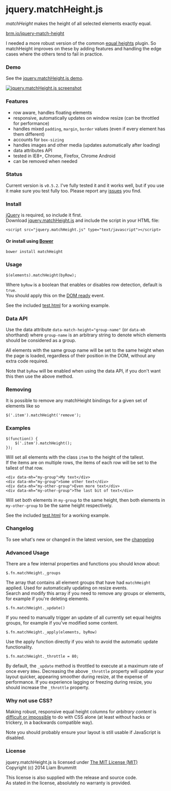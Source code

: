 # jquery.matchHeight.js #

*matchHeight* makes the height of all selected elements exactly equal.

[brm.io/jquery-match-height](http://brm.io/jquery-match-height/)

I needed a more robust version of the common [equal heights](https://www.google.com/search?q=jquery+equal+heights) plugin.
So matchHeight improves on these by adding features and handling the edge cases where the others tend to fail in practice.

### Demo

See the [jquery.matchHeight.js demo](http://brm.io/jquery-match-height-demo).

[![jquery.matchHeight.js screenshot](http://brm.io/img/content/jquery-match-height/jquery-match-height.png)](http://brm.io/jquery-match-height-demo)

### Features

- row aware, handles floating elements
- responsive, automatically updates on window resize (can be throttled for performance)
- handles mixed `padding`, `margin`, `border` values (even if every element has them different)
- accounts for `box-sizing`
- handles images and other media (updates automatically after loading)
- data attributes API
- tested in IE8+, Chrome, Firefox, Chrome Android
- can be removed when needed

### Status

Current version is `v0.5.2`. I've fully tested it and it works well, but if you use it make sure you test fully too. 
Please report any [issues](https://github.com/liabru/jquery-match-height/issues) you find.

### Install

[jQuery](http://jquery.com/download/) is required, so include it first.
<br>Download [jquery.matchHeight.js](https://github.com/liabru/jquery-match-height/blob/master/jquery.matchHeight.js) and include the script in your HTML file:

	<script src="jquery.matchHeight.js" type="text/javascript"></script>

#### Or install using [Bower](http://bower.io/)

	bower install matchHeight

### Usage

	$(elements).matchHeight(byRow);

Where `byRow` is a boolean that enables or disables row detection, default is `true`.<br>
You should apply this on the [DOM ready](http://api.jquery.com/ready/) event.

See the included [test.html](https://github.com/liabru/jquery-match-height/blob/master/test.html) for a working example.

### Data API

Use the data attribute `data-match-height="group-name"` (or `data-mh` shorthand) where `group-name` is an arbitrary string to denote which elements should be considered as a group.

All elements with the same group name will be set to the same height when the page is loaded, regardless of their position in the DOM, without any extra code required. 

Note that `byRow` will be enabled when using the data API, if you don't want this then use the above method.

### Removing

It is possible to remove any matchHeight bindings for a given set of elements like so

	$('.item').matchHeight('remove');

### Examples

	$(function() {
		$('.item').matchHeight();
	});

Will set all elements with the class `item` to the height of the tallest.<br>
If the items are on multiple rows, the items of each row will be set to the tallest of that row.

	<div data-mh="my-group">My text</div>
	<div data-mh="my-group">Some other text</div>
	<div data-mh="my-other-group">Even more text</div>
	<div data-mh="my-other-group">The last bit of text</div>

Will set both elements in `my-group` to the same height, then both elements in `my-other-group` to be the same height respectively.

See the included [test.html](https://github.com/liabru/jquery-match-height/blob/master/test.html) for a working example.

### Changelog

To see what's new or changed in the latest version, see the [changelog](https://github.com/liabru/jquery-match-height/blob/master/CHANGELOG.md)

### Advanced Usage

There are a few internal properties and functions you should know about:

	$.fn.matchHeight._groups

The array that contains all element groups that have had `matchHeight` applied. Used for automatically updating on resize events.<br>
Search and modify this array if you need to remove any groups or elements, for example if you're deleting elements.

	$.fn.matchHeight._update()

If you need to manually trigger an update of all currently set equal heights groups, for example if you've modified some content.


	$.fn.matchHeight._apply(elements, byRow)

Use the apply function directly if you wish to avoid the automatic update functionality.

	$.fn.matchHeight._throttle = 80;

By default, the `_update` method is throttled to execute at a maximum rate of once every `80ms`.
Decreasing the above `_throttle` property will update your layout quicker, appearing smoother during resize, at the expense of performance.
If you experience lagging or freezing during resize, you should increase the `_throttle` property.

### Why not use CSS?

Making robust, responsive equal height columns for _arbitrary content_ is [difficult or impossible](http://filamentgroup.com/lab/setting_equal_heights_with_jquery/) to do with CSS alone (at least without hacks or trickery, in a backwards compatible way).

Note you should probably ensure your layout is still usable if JavaScript is disabled.

### License

jquery.matchHeight.js is licensed under [The MIT License (MIT)](http://opensource.org/licenses/MIT)
<br/>Copyright (c) 2014 Liam Brummitt

This license is also supplied with the release and source code.
<br/>As stated in the license, absolutely no warranty is provided.